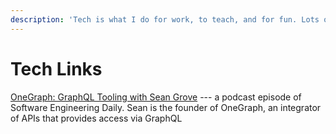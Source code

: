 ```yaml
---
description: 'Tech is what I do for work, to teach, and for fun. Lots of stuff likely here.'
---
```


# Tech Links

[OneGraph: GraphQL Tooling with Sean Grove](https://softwareengineeringdaily.com/2020/03/10/onegraph-graphql-tooling-with-sean-grove/) --- a podcast episode of Software Engineering Daily. Sean is the founder of OneGraph, an integrator of APIs that provides access via GraphQL

